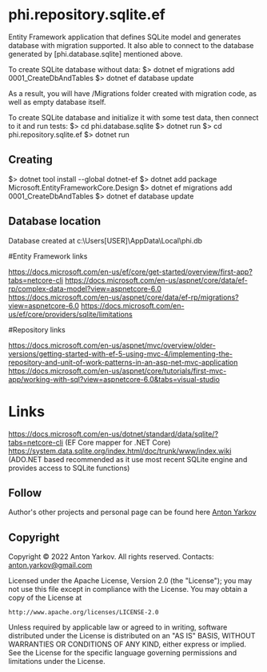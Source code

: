 # phi.repository.sqlite.ef

Entity Framework application that defines SQLite model and generates database with migration supported. It also able to connect to the database generated by [phi.database.sqlite] mentioned above.

To create SQLite database without data:
$> dotnet ef migrations add 0001_CreateDbAndTables
$> dotnet ef database update

As a result, you will have /Migrations folder created with migration code, as well as empty database itself.

To create SQLite database and initialize it with some test data, then connect to it and run tests:
$> cd phi.database.sqlite
$> dotnet run
$> cd phi.repository.sqlite.ef
$> dotnet run

## Creating

$> dotnet tool install --global dotnet-ef
$> dotnet add package Microsoft.EntityFrameworkCore.Design
$> dotnet ef migrations add 0001_CreateDbAndTables
$> dotnet ef database update

## Database location

Database created at c:\Users\[USER]\AppData\Local\phi.db

#Entity Framework links

https://docs.microsoft.com/en-us/ef/core/get-started/overview/first-app?tabs=netcore-cli
https://docs.microsoft.com/en-us/aspnet/core/data/ef-rp/complex-data-model?view=aspnetcore-6.0
https://docs.microsoft.com/en-us/aspnet/core/data/ef-rp/migrations?view=aspnetcore-6.0
https://docs.microsoft.com/en-us/ef/core/providers/sqlite/limitations

#Repository links

https://docs.microsoft.com/en-us/aspnet/mvc/overview/older-versions/getting-started-with-ef-5-using-mvc-4/implementing-the-repository-and-unit-of-work-patterns-in-an-asp-net-mvc-application
https://docs.microsoft.com/en-us/aspnet/core/tutorials/first-mvc-app/working-with-sql?view=aspnetcore-6.0&tabs=visual-studio

# Links

https://docs.microsoft.com/en-us/dotnet/standard/data/sqlite/?tabs=netcore-cli (EF Core mapper for .NET Core)
https://system.data.sqlite.org/index.html/doc/trunk/www/index.wiki  (ADO.NET based recommended as it use most recent SQLite engine and provides access to SQLite functions)

## Follow

Author's other projects and personal page can be found here [Anton Yarkov](https://optiklab.github.io/)

## Copyright

Copyright © 2022 Anton Yarkov. All rights reserved.
Contacts: anton.yarkov@gmail.com

Licensed under the Apache License, Version 2.0 (the "License");
you may not use this file except in compliance with the License.
You may obtain a copy of the License at

    http://www.apache.org/licenses/LICENSE-2.0

Unless required by applicable law or agreed to in writing, software
distributed under the License is distributed on an "AS IS" BASIS,
WITHOUT WARRANTIES OR CONDITIONS OF ANY KIND, either express or implied.
See the License for the specific language governing permissions and
limitations under the License.

